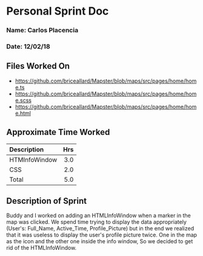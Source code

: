 # Personal Sprint Doc

### Name: Carlos Placencia
### Date: 12/02/18

## Files Worked On

- https://github.com/briceallard/Mapster/blob/maps/src/pages/home/home.ts
- https://github.com/briceallard/Mapster/blob/maps/src/pages/home/home.scss
- https://github.com/briceallard/Mapster/blob/maps/src/pages/home/home.html


## Approximate Time Worked

| Description                     | Hrs  |
| :------------------------------ | ---: |
| HTMInfoWindow          | 3.0 |
| CSS |2.0 |
| Total                           | 5.0  |

## Description of Sprint

Buddy and I worked on adding an HTMLInfoWindow when a marker in the map was clicked. We spend time trying to display the data appropriately
(User's: Full_Name, Active_Time, Profile_Picture) but in the end we realized that it was useless to display the user's profile picture twice.
One in the map as the icon and the other one inside the info window, So we decided to get rid of the HTMLInfoWindow.
